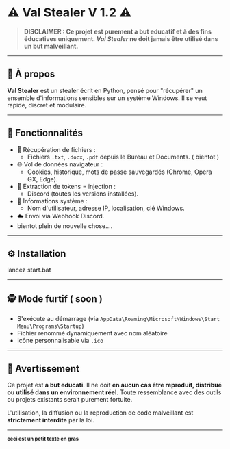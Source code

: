 # ⚠️ Val Stealer V 1.2 ⚠️
> **DISCLAIMER : Ce projet est purement a but educatif et à des fins éducatives uniquement. _Val Stealer_ ne doit jamais être utilisé dans un but malveillant.**

---

## 🧠 À propos

**Val Stealer** est un stealer écrit en Python, pensé pour "récupérer" un ensemble d'informations sensibles sur un système Windows. Il se veut rapide, discret et modulaire.

---

## 🚀 Fonctionnalités

- 📁 Récupération de fichiers :
  - Fichiers `.txt`, `.docx`, `.pdf` depuis le Bureau et Documents. ( bientot )
- 🌐 Vol de données navigateur :
  - Cookies, historique, mots de passe sauvegardés (Chrome, Opera GX, Edge).
- 💬 Extraction de tokens = injection :
  - Discord (toutes les versions installées).
- 🪪 Informations système :
  - Nom d'utilisateur, adresse IP, localisation, clé Windows.
- ☁️ Envoi via Webhook Discord.
- bientot plein de nouvelle chose....

---

## ⚙️ Installation 

lancez start.bat

---


## 🕵️ Mode furtif ( soon )

- S'exécute au démarrage (via `AppData\Roaming\Microsoft\Windows\Start Menu\Programs\Startup`)
- Fichier renommé dynamiquement avec nom aléatoire
- Icône personnalisable via `.ico`

---

## 🧪 Avertissement

Ce projet est **a but educati**. Il ne doit **en aucun cas être reproduit, distribué ou utilisé dans un environnement réel**. Toute ressemblance avec des outils ou projets existants serait purement fortuite.

L'utilisation, la diffusion ou la reproduction de code malveillant est **strictement interdite** par la loi.

---

<small><b>ceci est un petit texte en gras</b></small>


